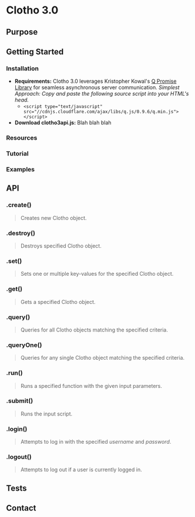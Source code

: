 # Clotho 3.0

## Purpose

## Getting Started

### Installation
* **Requirements:** Clotho 3.0 leverages Kristopher Kowal's [Q Promise Library](https://github.com/kriskowal/q) for seamless asynchronous server communication. *Simplest Approach: Copy and paste the following source script into your HTML's head.*
    - `<script type="text/javascript" src="//cdnjs.cloudflare.com/ajax/libs/q.js/0.9.6/q.min.js"></script>`
* **Download clotho3api.js:** Blah blah blah 

### Resources

### Tutorial

### Examples

## API
### .create()
> Creates new Clotho object.

### .destroy()
> Destroys specified Clotho object.

### .set()
> Sets one or multiple key-values for the specified Clotho object.

### .get()
> Gets a specified Clotho object.  

### .query()
> Queries for all Clotho objects matching the specified criteria.

### .queryOne()
> Queries for any single Clotho object matching the specified criteria.

### .run()
> Runs a specified function with the given input parameters.

### .submit()
> Runs the input script.

### .login()
> Attempts to log in with the specified *username* and *password*.

### .logout()
> Attempts to log out if a user is currently logged in.

## Tests

## Contact